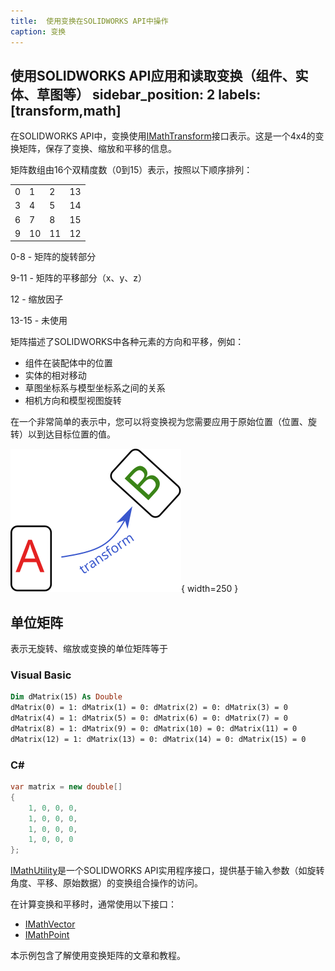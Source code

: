 ```yaml
---
title:  使用变换在SOLIDWORKS API中操作
caption: 变换
---
```

 使用SOLIDWORKS API应用和读取变换（组件、实体、草图等）
sidebar_position: 2
labels: [transform,math]
---
在SOLIDWORKS API中，变换使用[IMathTransform](https://help.solidworks.com/2018/english/api/sldworksapi/solidworks.interop.sldworks~solidworks.interop.sldworks.imathtransform.html)接口表示。这是一个4x4的变换矩阵，保存了变换、缩放和平移的信息。

矩阵数组由16个双精度数（0到15）表示，按照以下顺序排列：

|||||
|-|-|-|-|
|0|1|2|13|
|3|4|5|14|
|6|7|8|15|
|9|10|11|12|

0-8 - 矩阵的旋转部分

9-11 - 矩阵的平移部分（x、y、z）

12 - 缩放因子

13-15 - 未使用

矩阵描述了SOLIDWORKS中各种元素的方向和平移，例如：

* 组件在装配体中的位置
* 实体的相对移动
* 草图坐标系与模型坐标系之间的关系
* 相机方向和模型视图旋转

在一个非常简单的表示中，您可以将变换视为您需要应用于原始位置（位置、旋转）以到达目标位置的值。

![transform.svg](transform.svg){ width=250 }

## 单位矩阵

表示无旋转、缩放或变换的单位矩阵等于

### Visual Basic

~~~ vb
Dim dMatrix(15) As Double
dMatrix(0) = 1: dMatrix(1) = 0: dMatrix(2) = 0: dMatrix(3) = 0
dMatrix(4) = 1: dMatrix(5) = 0: dMatrix(6) = 0: dMatrix(7) = 0
dMatrix(8) = 1: dMatrix(9) = 0: dMatrix(10) = 0: dMatrix(11) = 0
dMatrix(12) = 1: dMatrix(13) = 0: dMatrix(14) = 0: dMatrix(15) = 0
~~~

### C#

~~~ cs
var matrix = new double[]
{
    1, 0, 0, 0,
    1, 0, 0, 0,
    1, 0, 0, 0,
    1, 0, 0, 0
};
~~~

[IMathUtility](https://help.solidworks.com/2018/english/api/sldworksapi/solidworks.interop.sldworks~solidworks.interop.sldworks.imathutility.html)是一个SOLIDWORKS API实用程序接口，提供基于输入参数（如旋转角度、平移、原始数据）的变换组合操作的访问。

在计算变换和平移时，通常使用以下接口：

* [IMathVector](https://help.solidworks.com/2018/english/api/sldworksapi/solidworks.interop.sldworks~solidworks.interop.sldworks.imathvector.html)
* [IMathPoint](https://help.solidworks.com/2018/english/api/sldworksapi/solidworks.interop.sldworks~solidworks.interop.sldworks.imathpoint.html)

本示例包含了解使用变换矩阵的文章和教程。